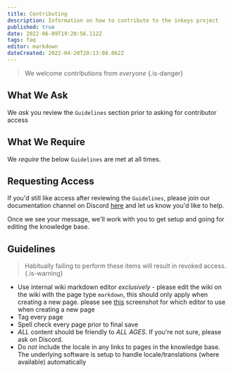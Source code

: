 ```yaml
---
title: Contributing
description: Information on how to contribute to the inkeys project
published: true
date: 2022-06-09T19:20:56.112Z
tags: faq
editor: markdown
dateCreated: 2022-04-20T20:13:08.062Z
---
```


>  We welcome contributions from *everyone*
{.is-danger}

## What We Ask

We *ask* you review the `Guidelines` section prior to asking for contributor access

## What We Require

We *require* the below `Guidelines` are met at all times.

## Requesting Access

If you'd still like access after reviewing the `Guidelines`, please join our documentation channel on Discord [here](https://discord.gg/e5uByzXCN9) and let us know you'd like to help. 

Once we see your message, we'll work with you to get setup and going for editing the knowledge base.

## Guidelines

> Habitually failing to perform these items will result in revoked access.
{.is-warning}

- Use internal wiki markdown editor *exclusively* - please edit the wiki on the wiki with the page type `markdown`, this should only apply when creating a new page. please see [this](/2022_06_09_15_17_59_new_page_inclusive_keyboards_mozilla_firefox.png) screenshot for which editor to use when creating a new page
- Tag every page
- Spell check every page prior to final save
- *ALL* content should be friendly to *ALL AGES*. If you're not sure, please ask on Discord.
- Do *not* include the locale in any links to pages in the knowledge base. The underlying software is setup to handle locale/translations (where available) automatically  